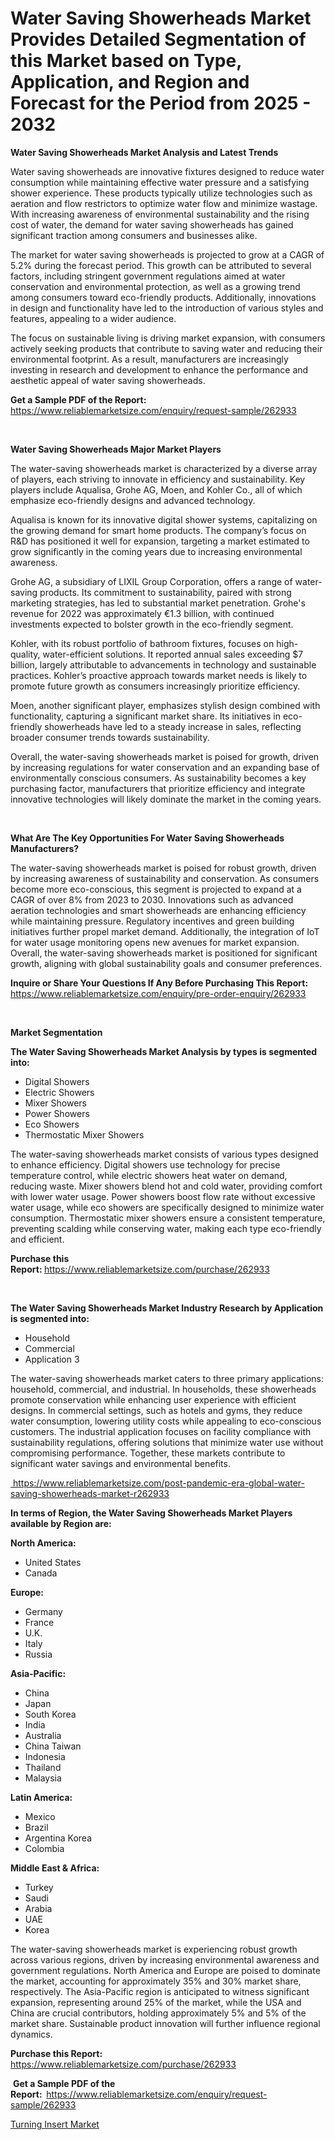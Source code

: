 <p><h1>Water Saving Showerheads Market Provides Detailed Segmentation of this Market based on Type, Application, and Region and Forecast for the Period from 2025 - 2032</h1></p><p><strong>Water Saving Showerheads Market Analysis and Latest Trends</strong></p>
<p><p>Water saving showerheads are innovative fixtures designed to reduce water consumption while maintaining effective water pressure and a satisfying shower experience. These products typically utilize technologies such as aeration and flow restrictors to optimize water flow and minimize wastage. With increasing awareness of environmental sustainability and the rising cost of water, the demand for water saving showerheads has gained significant traction among consumers and businesses alike.</p><p>The market for water saving showerheads is projected to grow at a CAGR of 5.2% during the forecast period. This growth can be attributed to several factors, including stringent government regulations aimed at water conservation and environmental protection, as well as a growing trend among consumers toward eco-friendly products. Additionally, innovations in design and functionality have led to the introduction of various styles and features, appealing to a wider audience. </p><p>The focus on sustainable living is driving market expansion, with consumers actively seeking products that contribute to saving water and reducing their environmental footprint. As a result, manufacturers are increasingly investing in research and development to enhance the performance and aesthetic appeal of water saving showerheads.</p></p>
<p><strong>Get a Sample PDF of the Report:&nbsp;</strong> <a href="https://www.reliablemarketsize.com/enquiry/request-sample/262933?utm_campaign=3205&utm_medium=2&utm_source=Github&utm_content=ia&utm_term=11042025&utm_id=water-saving-showerheads">https://www.reliablemarketsize.com/enquiry/request-sample/262933</a></p>
<p>&nbsp;</p>
<p><strong>Water Saving Showerheads Major Market Players</strong></p>
<p><p>The water-saving showerheads market is characterized by a diverse array of players, each striving to innovate in efficiency and sustainability. Key players include Aqualisa, Grohe AG, Moen, and Kohler Co., all of which emphasize eco-friendly designs and advanced technology.</p><p>Aqualisa is known for its innovative digital shower systems, capitalizing on the growing demand for smart home products. The company’s focus on R&D has positioned it well for expansion, targeting a market estimated to grow significantly in the coming years due to increasing environmental awareness.</p><p>Grohe AG, a subsidiary of LIXIL Group Corporation, offers a range of water-saving products. Its commitment to sustainability, paired with strong marketing strategies, has led to substantial market penetration. Grohe's revenue for 2022 was approximately €1.3 billion, with continued investments expected to bolster growth in the eco-friendly segment.</p><p>Kohler, with its robust portfolio of bathroom fixtures, focuses on high-quality, water-efficient solutions. It reported annual sales exceeding $7 billion, largely attributable to advancements in technology and sustainable practices. Kohler’s proactive approach towards market needs is likely to promote future growth as consumers increasingly prioritize efficiency.</p><p>Moen, another significant player, emphasizes stylish design combined with functionality, capturing a significant market share. Its initiatives in eco-friendly showerheads have led to a steady increase in sales, reflecting broader consumer trends towards sustainability.</p><p>Overall, the water-saving showerheads market is poised for growth, driven by increasing regulations for water conservation and an expanding base of environmentally conscious consumers. As sustainability becomes a key purchasing factor, manufacturers that prioritize efficiency and integrate innovative technologies will likely dominate the market in the coming years.</p></p>
<p>&nbsp;</p>
<p><strong>What Are The Key Opportunities For Water Saving Showerheads Manufacturers?</strong></p>
<p><p>The water-saving showerheads market is poised for robust growth, driven by increasing awareness of sustainability and conservation. As consumers become more eco-conscious, this segment is projected to expand at a CAGR of over 8% from 2023 to 2030. Innovations such as advanced aeration technologies and smart showerheads are enhancing efficiency while maintaining pressure. Regulatory incentives and green building initiatives further propel market demand. Additionally, the integration of IoT for water usage monitoring opens new avenues for market expansion. Overall, the water-saving showerheads market is positioned for significant growth, aligning with global sustainability goals and consumer preferences.</p></p>
<p><strong>Inquire or Share Your Questions If Any Before Purchasing This Report:</strong> <a href="https://www.reliablemarketsize.com/enquiry/pre-order-enquiry/262933?utm_campaign=3205&utm_medium=2&utm_source=Github&utm_content=ia&utm_term=11042025&utm_id=water-saving-showerheads">https://www.reliablemarketsize.com/enquiry/pre-order-enquiry/262933</a></p>
<p>&nbsp;</p>
<p><strong>Market Segmentation</strong></p>
<p><strong>The Water Saving Showerheads Market Analysis by types is segmented into:</strong></p>
<p><ul><li>Digital Showers</li><li>Electric Showers</li><li>Mixer Showers</li><li>Power Showers</li><li>Eco Showers</li><li>Thermostatic Mixer Showers</li></ul></p>
<p><p>The water-saving showerheads market consists of various types designed to enhance efficiency. Digital showers use technology for precise temperature control, while electric showers heat water on demand, reducing waste. Mixer showers blend hot and cold water, providing comfort with lower water usage. Power showers boost flow rate without excessive water usage, while eco showers are specifically designed to minimize water consumption. Thermostatic mixer showers ensure a consistent temperature, preventing scalding while conserving water, making each type eco-friendly and efficient.</p></p>
<p><strong>Purchase this Report:&nbsp;</strong><a href="https://www.reliablemarketsize.com/purchase/262933?utm_campaign=3205&utm_medium=2&utm_source=Github&utm_content=ia&utm_term=11042025&utm_id=water-saving-showerheads">https://www.reliablemarketsize.com/purchase/262933</a></p>
<p>&nbsp;</p>
<p><strong>The Water Saving Showerheads Market Industry Research by Application is segmented into:</strong></p>
<p><ul><li>Household</li><li>Commercial</li><li>Application 3</li></ul></p>
<p><p>The water-saving showerheads market caters to three primary applications: household, commercial, and industrial. In households, these showerheads promote conservation while enhancing user experience with efficient designs. In commercial settings, such as hotels and gyms, they reduce water consumption, lowering utility costs while appealing to eco-conscious customers. The industrial application focuses on facility compliance with sustainability regulations, offering solutions that minimize water use without compromising performance. Together, these markets contribute to significant water savings and environmental benefits.</p></p>
<p><a href="https://www.reliablemarketsize.com/post-pandemic-era-global-water-saving-showerheads-market-r262933?utm_campaign=3205&utm_medium=2&utm_source=Github&utm_content=ia&utm_term=11042025&utm_id=water-saving-showerheads">&nbsp;https://www.reliablemarketsize.com/post-pandemic-era-global-water-saving-showerheads-market-r262933</a></p>
<p><strong>In terms of Region, the Water Saving Showerheads Market Players available by Region are:</strong></p>
<p>
    <p> <strong> North America: </strong>
        <ul>
            <li>United States</li>
            <li>Canada</li>
        </ul>
        </p> 
    <p> <strong> Europe: </strong>
        <ul>
            <li>Germany</li>
            <li>France</li>
            <li>U.K.</li>
            <li>Italy</li>
            <li>Russia</li>
        </ul>
        </p> 
    <p> <strong> Asia-Pacific: </strong>
        <ul>
            <li>China</li>
            <li>Japan</li>
            <li>South Korea</li>
            <li>India</li>
            <li>Australia</li>
            <li>China Taiwan</li>
            <li>Indonesia</li>
            <li>Thailand</li>
            <li>Malaysia</li>
        </ul>
        </p> 
    <p> <strong> Latin America: </strong>
        <ul>
            <li>Mexico</li>
            <li>Brazil</li>
            <li>Argentina Korea</li>
            <li>Colombia</li>
        </ul>
        </p> 
    <p> <strong> Middle East & Africa: </strong>
        <ul>
            <li>Turkey</li>
            <li>Saudi</li>
            <li>Arabia</li>
            <li>UAE</li>
            <li>Korea</li>
        </ul>
    </p>
    </p>
<p><p>The water-saving showerheads market is experiencing robust growth across various regions, driven by increasing environmental awareness and government regulations. North America and Europe are poised to dominate the market, accounting for approximately 35% and 30% market share, respectively. The Asia-Pacific region is anticipated to witness significant expansion, representing around 25% of the market, while the USA and China are crucial contributors, holding approximately 5% and 5% of the market share. Sustainable product innovation will further influence regional dynamics.</p></p>
<p><strong>Purchase this Report: </strong><a href="https://www.reliablemarketsize.com/purchase/262933?utm_campaign=3205&utm_medium=2&utm_source=Github&utm_content=ia&utm_term=11042025&utm_id=water-saving-showerheads">https://www.reliablemarketsize.com/purchase/262933</a></p>
<p>&nbsp;<strong>Get a Sample PDF of the Report:&nbsp;&nbsp;</strong><a href="https://www.reliablemarketsize.com/enquiry/request-sample/262933?utm_campaign=3205&utm_medium=2&utm_source=Github&utm_content=ia&utm_term=11042025&utm_id=water-saving-showerheads">https://www.reliablemarketsize.com/enquiry/request-sample/262933</a></p>
<p><strong></strong></p>
<p><p><a href="https://github.com/giardafshaxb/Market-Research-Report-List-1/blob/main/turning-insert-market.md?utm_campaign=3205&utm_medium=2&utm_source=Github&utm_content=ia&utm_term=11042025&utm_id=water-saving-showerheads">Turning Insert Market</a></p></p>